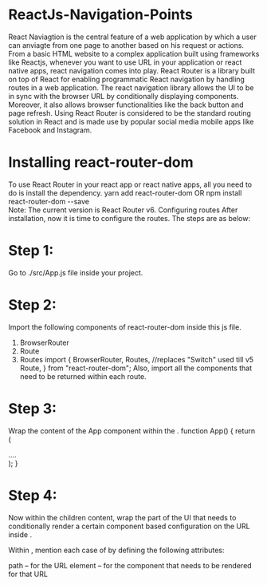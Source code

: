 # ReactJs-Navigation-Points
React Naviagtion is the central feature of a web application by which a user can anviagte from one page to another based on his request
or actions.
From a basic HTML website to a complex application built using frameworks like Reactjs, whenever you want to use URL in your application or react native apps, react navigation comes into play.
React Router is a library built on top of React for enabling programmatic React navigation by handling routes in a web application. The react navigation library allows the UI to be in sync with the browser URL by conditionally displaying components.
Moreover, it also allows browser functionalities like the back button and page refresh. Using React Router is considered to be the standard routing solution in React and is made use by popular social media mobile apps like Facebook and Instagram. 
# Installing react-router-dom
To use React Router in your react app or react native apps, all you need to do is install the dependency.
yarn add react-router-dom
OR
npm install react-router-dom --save   
Note: The current version is React Router v6.
Configuring routes
After installation, now it is time to configure the routes. The steps are as below:

# Step 1:
Go to ./src/App.js file inside your project.
# Step 2:
Import the following components of react-router-dom inside this js file.

1) BrowserRouter         
2) Route 
3) Routes
import {
  BrowserRouter,
  Routes, //replaces "Switch" used till v5
  Route,
} from "react-router-dom";
Also, import all the components that need to be returned within each route.

# Step 3:
Wrap the content of the App component within the <BrowserRouter>.
function App() {
  return (
    <div className="App">
      <BrowserRouter>
        ....
      </BrowserRouter>
    </div>
  );
}
# Step 4:
Now within the children content, wrap the part of the UI that needs to conditionally render a certain component based configuration on the URL inside <Routes>.

Within <Routes>, mention each case of <Route> by defining the following attributes:

path – for the URL
element – for the component that needs to be rendered for that URL
